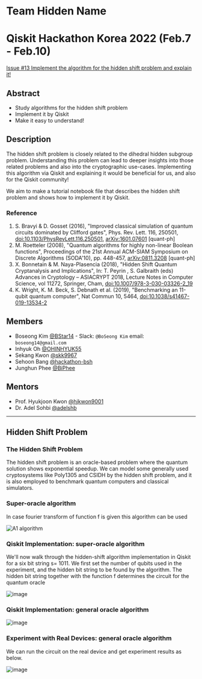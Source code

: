 # Team Hidden Name

# Qiskit Hackathon Korea 2022 (Feb.7 - Feb.10)
[Issue #13 Implement the algorithm for the hidden shift problem and explain it!](https://github.com/qiskit-community/qiskit-hackathon-korea-22/issues/13)

## Abstract
- Study algorithms for the hidden shift problem
- Implement it by Qiskit
- Make it easy to understand!

## Description
The hidden shift problem is closely related to the dihedral hidden subgroup problem.
Understanding this problem can lead to deeper insights into those related problems and also into the cryptographic use-cases.
Implementing this algorithm via Qiskit and explaining it would be beneficial for us, and also for the Qiskit community!

We aim to make a tutorial notebook file that describes the hidden shift problem and shows how to implement it by Qiskit.

### Reference
1. S. Bravyi & D. Gosset (2016), "Improved classical simulation of quantum circuits dominated by Clifford gates", Phys. Rev. Lett. 116, 250501, [doi:10.1103/PhysRevLett.116.250501](https://doi.org/10.1103/PhysRevLett.116.250501), [arXiv:1601.07601](https://arxiv.org/abs/1601.07601) [quant-ph]
2. M. Roetteler (2008), "Quantum algorithms for highly non-linear Boolean functions", Proceedings of the 21st Annual ACM-SIAM Symposium on Discrete Algorithms (SODA'10), pp. 448-457, [arXiv:0811.3208](https://arxiv.org/abs/0811.3208) [quant-ph]
3. X. Bonnetain & M. Naya-Plasencia (2018), "Hidden Shift Quantum Cryptanalysis and Implications", In: T. Peyrin , S. Galbraith (eds) Advances in Cryptology – ASIACRYPT 2018, Lecture Notes in Computer Science, vol 11272, Springer, Cham, [doi:10.1007/978-3-030-03326-2_19](https://doi.org/10.1007/978-3-030-03326-2_19)
4. K. Wright, K. M. Beck, S. Debnath et al. (2019), "Benchmarking an 11-qubit quantum computer", Nat Commun 10, 5464, [doi:10.1038/s41467-019-13534-2](https://doi.org/10.1038/s41467-019-13534-2)

## Members
 - Boseong Kim [@BStar14](https://github.com/BStar14) - Slack: `@BoSeong Kim` email: `boseong14@gmail.com`
 - Inhyuk Oh [@OHINHYUK55](https://github.com/OHINHYUK55)
 - Sekang Kwon [@skk9967](https://github.com/skk9967)
 - Sehoon Bang [@hackathon-bsh](https://github.com/hackathon-bsh)
 - Junghun Phee [@BiPhee](https://github.com/BiPhee)

## Mentors
 - Prof. Hyukjoon Kwon [@hjkwon9001](https://github.com/hjkwon9001)
 - Dr. Adel Sohbi [@adelshb](https://github.com/adelshb)

---

## Hidden Shift Problem

### The Hidden Shift Problem

The hidden shift problem is an oracle-based problem where the quantum solution shows exponential speedup. We can model some generally used cryptosystems like Poly1305 and CSIDH by the hidden shift problem, and it is also employed to benchmark quantum computers and classical simulators.

### Super-oracle algorithm

In case fourier transform of function f is given this algorithm can be used

![A1 algorithm](https://user-images.githubusercontent.com/69569033/153343222-b2a6037d-675e-4922-9391-c251f5f3968b.png)

### Qiskit Implementation: super-oracle algorithm

We'll now walk through the hidden-shift algorithm implementation in Qiskit for a six bit string s= 1011. We first set the number of qubits used in the experiment, and the hidden bit string  to be found by the algorithm. The hidden bit string  together with the function f determines the circuit for the quantum oracle

![image](https://user-images.githubusercontent.com/69569033/153343017-ab2c5348-b638-4b65-8a86-2731423e6157.png)

### Qiskit Implementation: general oracle algorithm

![image](https://user-images.githubusercontent.com/69569033/153345283-ab8cb69e-b706-42f4-800d-6505a5866ce9.png)

### Experiment with Real Devices: general oracle algorithm

We can run the circuit on the real device and get experiment results as below.

![image](https://user-images.githubusercontent.com/69569033/153345562-14df7e84-e0af-4d3d-8db1-415082066d0b.png)






